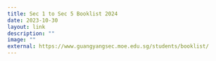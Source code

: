 ```yaml
---
title: Sec 1 to Sec 5 Booklist 2024
date: 2023-10-30
layout: link
description: ""
image: ""
external: https://www.guangyangsec.moe.edu.sg/students/booklist/
---
```

